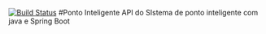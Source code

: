 [![Build Status](https://travis-ci.org/RmiguelR/ponto-inteligente-api.svg?branch=master)](https://travis-ci.org/RmiguelR/ponto-inteligente-api)
#Ponto Inteligente
API do SIstema de ponto inteligente com java e Spring Boot
